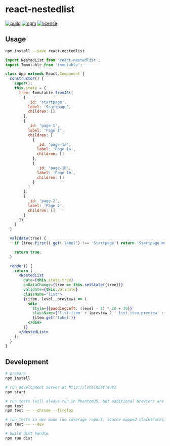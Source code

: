 # react-nestedlist

[![build](https://img.shields.io/circleci/project/choffmeister/react-nestedlist.svg)](https://circleci.com/gh/choffmeister/react-nestedlist)
[![npm](https://img.shields.io/npm/v/react-nestedlist.svg)](https://www.npmjs.com/package/react-nestedlist)
[![license](https://img.shields.io/badge/license-MIT-lightgrey.svg)](http://opensource.org/licenses/MIT)

## Usage

```bash
npm install --save react-nestedlist
```

```jsx
import NestedList from 'react-nestedlist';
import Immutable from 'immutable';

class App extends React.Component {
  constructor() {
    super();
    this.state = {
      tree: Immutable.fromJS([
        {
          _id: 'startpage',
          label: 'Startpage',
          children: []
        },
        {
          _id: 'page-1',
          label: 'Page 1',
          children: [
            {
              _id: 'page-1a',
              label: 'Page 1a',
              children: []
            },
            {
              _id: 'page-1b',
              label: 'Page 1b',
              children: []
            }
          ]
        },
        {
          _id: 'page-2',
          label: 'Page 2',
          children: []
        }
      ])
    }
  }

  validate(tree) {
    if (tree.first().get('label') !== 'Startpage') return 'Startpage must be first';

    return true;
  }

  render() {
    return (
      <NestedList
        data={this.state.tree}
        onDataChange={tree => this.setState({tree})}
        validate={this.validate}
        className="list">
        {(item, level, preview) => (
          <div
            style={{paddingLeft: (level - 1) * 20 + 10}}
            className={'list-item' + (preview ? ' list-item-preview' : '')}>
            {item.get('label')}
          </div>
        )}
      </NestedList>
    );
  }
}
```

## Development

```bash
# prepare
npm install

# run development server at http://localhost:8082
npm start

# run tests (will always run in PhantomJS, but additional browsers are supported)
npm test
npm test -- --chrome --firefox

# run tests in dev mode (no coverage report, source mapped stacktraces, continuous running)
npm test -- --dev

# build dist bundle
npm run dist
```
